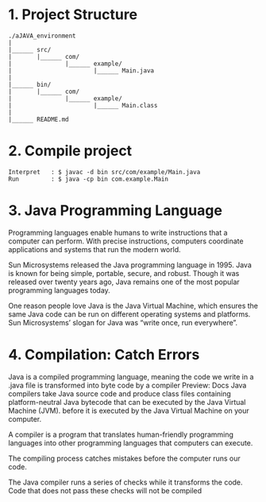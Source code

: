 # 1. Project Structure

```
./aJAVA_environment
|
|______	src/
|		|______	com/
|				|______	example/
|						|______	Main.java
|
|______	bin/
|		|______	com/
|				|______	example/
|						|______	Main.class
|
|______	README.md
```


# 2. Compile project
```
Interpret   : $ javac -d bin src/com/example/Main.java	
Run         : $ java -cp bin com.example.Main
```

# 3. Java Programming Language
Programming languages enable humans to write instructions that a computer can perform. With precise instructions, computers coordinate applications and systems that run the modern world.

Sun Microsystems released the Java programming language in 1995. Java is known for being simple, portable, secure, and robust. Though it was released over twenty years ago, Java remains one of the most popular programming languages today.

One reason people love Java is the Java Virtual Machine, which ensures the same Java code can be run on different operating systems and platforms. Sun Microsystems’ slogan for Java was “write once, run everywhere”.

# 4. Compilation: Catch Errors
Java is a compiled programming language, meaning the code we write in a .java file is transformed into byte code by a
compiler
Preview: Docs Java compilers take Java source code and produce class files containing platform-neutral Java bytecode that can be executed by the Java Virtual Machine (JVM).
before it is executed by the Java Virtual Machine on your computer.

A compiler is a program that translates human-friendly programming languages into other programming languages that computers can execute.

The compiling process catches mistakes before the computer runs our code.

The Java compiler runs a series of checks while it transforms the code. Code that does not pass these checks will not be compiled